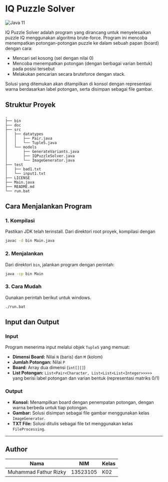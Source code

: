 # IQ Puzzle Solver
![Java 11](https://img.shields.io/badge/Java-11-blue?logo=java&logoColor=white)


IQ Puzzle Solver adalah program yang dirancang untuk menyelesaikan puzzle IQ menggunakan algoritma brute-force. Program ini mencoba menempatkan potongan-potongan puzzle ke dalam sebuah papan (board) dengan cara:
- Mencari sel kosong (sel dengan nilai 0)
- Mencoba menempatkan potongan (dengan berbagai varian bentuk) pada posisi tersebut
- Melakukan pencarian secara bruteforce dengan stack.

Solusi yang ditemukan akan ditampilkan di konsol dengan representasi warna berdasarkan label potongan, serta disimpan sebagai file gambar.

## Struktur Proyek
```
.
├── bin
├── doc
├── src
│   ├── datatypes
│   │   ├── Pair.java
│   │   └── Tuple5.java
│   └── models
│       ├── GenerateVariants.java
│       ├── IQPuzzleSolver.java
│       └── ImageGenerator.java
├── test
│   ├── bad1.txt
│   └── input1.txt
├── LICENSE
├── Main.java
├── README.md
└── run.bat

```

## Cara Menjalankan Program

### 1. Kompilasi
Pastikan JDK telah terinstall. Dari direktori root proyek, kompilasi dengan
```bash
javac -d bin Main.java
```

### 2. Menjalankan
Dari direktori `bin`, jalankan program dengan perintah:
```bash
java -cp bin Main
```

### 3. Cara Mudah
Gunakan perintah berikut untuk windows.
```
./run.bat
```

## Input dan Output

### Input
Program menerima input melalui objek `Tuple5` yang memuat:
- **Dimensi Board:** Nilai `N` (baris) dan `M` (kolom)
- **Jumlah Potongan:** Nilai `P`
- **Board:** Array dua dimensi (`int[][]`)
- **List Potongan:** `List<Pair<Character, List<List<List<Integer>>>>>` yang berisi label potongan dan varian bentuk (representasi matriks 0/1)

### Output
- **Konsol:** Menampilkan board dengan penempatan potongan, dengan warna berbeda untuk tiap potongan.
- **Gambar:** Solusi disimpan sebagai file gambar menggunakan kelas `ImageGenerator`.
- **TXT File:** Solusi ditulis sebagai file txt menggunakan kelas `FileProcessing`.
---
## Author
| Nama | NIM | Kelas |
|------|---|---|
| Muhammad Fathur Rizky | 13523105 | K02 |  